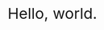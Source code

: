 
<html>
<head lang="en">
    <meta charset="UTF-8">
    <title>html5</title>
    <style type="text/css">
    .theme{
      display: block;
      width: 200px;
      font-size: 30px;
      margin: 100px auto;
    }
    </style>
</head>
<body>
<div class="theme">
  Hello, world.
</div>

</body>
</html>
